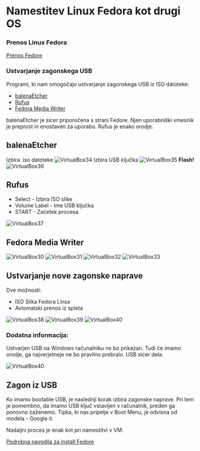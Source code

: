 # Namestitev Linux Fedora kot drugi OS

### Prenos Linux Fedora

[Prenos Fedore](https://getfedora.org/en/workstation/download/)

### Ustvarjanje zagonskega USB 
Programi, ki nam omogočajo ustvarjanje zagonskega USB iz ISO datoteke:
* [balenaEtcher](https://www.balena.io/etcher/) 
* [Rufus](https://rufus.ie/en/)
* [Fedora Media Writer](https://getfedora.org/en/workstation/download/)

balenaEtcher je sicer priporočena s strani Fedore. Njen uporabniški vmesnik je preprost in enostaven za uporabo. Rufus je enako orodje.

## balenaEtcher

Izbira .iso datoteke
![VirtualBox34](./slike/34.png)
Izbira USB ključka
![VirtualBox35](./slike/35.png)
**Flash!**
![VirtualBox36](./slike/36.png)

## Rufus

* Select - Izbira ISO slike
* Volume Label - Ime USB ključka
* START - Začetek procesa

![VirtualBox37](./slike/37.png)


## Fedora Media Writer

![VirtualBox30](./slike/30.png)
![VirtualBox31](./slike/31.png)
![VirtualBox32](./slike/32.png)
![VirtualBox33](./slike/33.png)

## Ustvarjanje nove zagonske naprave

Dve možnosti:
* ISO Slika Fedora Linux
* Avtomatski prenos iz spleta

![VirtualBox38](./slike/38.png)
![VirtualBox39](./slike/39.png)
![VirtualBox40](./slike/40.png)

### Dodatna informacija:

Ustvarjen USB na Windows računalniku ne bo prikazan. Tudi če imamo orodje, ga najverjetneje ne bo pravilno prebralo. USB sicer dela.

![VirtualBox40](./slike/41.png)

## Zagon iz USB
Ko imamo bootable USB, je naslednji korak izbira zagonske naprave. Pri tem je pomembno, da imamo USB ključ vstavljen v računalnik, preden ga ponovno zaženemo. Tipka, ki nas pripelje v Boot Menu, je odvisna od modela - Google it.

Nadaljni proces je enak kot pri namestitvi v VM.  

[Podrobna navodila za install Fedore](./Fedora.md)